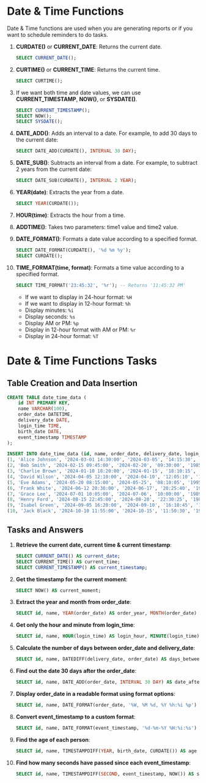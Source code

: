 # Date & Time Functions

Date & Time functions are used when you are generating reports or if you want to schedule reminders to do tasks.

1. **CURDATE()** or **CURRENT_DATE**: Returns the current date.
    ```sql
    SELECT CURRENT_DATE();
    ```

2. **CURTIME()** or **CURRENT_TIME**: Returns the current time.
    ```sql
    SELECT CURTIME();
    ```

3. If we want both time and date values, we can use **CURRENT_TIMESTAMP**, **NOW()**, or **SYSDATE()**.
    ```sql
    SELECT CURRENT_TIMESTAMP();
    SELECT NOW();
    SELECT SYSDATE();
    ```

4. **DATE_ADD()**: Adds an interval to a date. For example, to add 30 days to the current date:
    ```sql
    SELECT DATE_ADD(CURDATE(), INTERVAL 30 DAY);
    ```

5. **DATE_SUB()**: Subtracts an interval from a date. For example, to subtract 2 years from the current date:
    ```sql
    SELECT DATE_SUB(CURDATE(), INTERVAL 2 YEAR);
    ```

6. **YEAR(date)**: Extracts the year from a date.
    ```sql
    SELECT YEAR(CURDATE());
    ```

7. **HOUR(time)**: Extracts the hour from a time.

8. **ADDTIME()**: Takes two parameters: time1 value and time2 value.

9. **DATE_FORMAT()**: Formats a date value according to a specified format.
    ```sql
    SELECT DATE_FORMAT(CURDATE(), '%d %m %y');
    SELECT CURDATE();
    ```

10. **TIME_FORMAT(time, format)**: Formats a time value according to a specified format.
    ```sql
    SELECT TIME_FORMAT('23:45:32', '%r'); -- Returns '11:45:32 PM'
    ```
    - If we want to display in 24-hour format: `%H`
    - If we want to display in 12-hour format: `%h`
    - Display minutes: `%i`
    - Display seconds: `%s`
    - Display AM or PM: `%p`
    - Display in 12-hour format with AM or PM: `%r`
    - Display in 24-hour format: `%T`



# Date & Time Functions Tasks

## Table Creation and Data Insertion

```sql
CREATE TABLE date_time_data (
    id INT PRIMARY KEY,
    name VARCHAR(100),
    order_date DATETIME,
    delivery_date DATE,
    login_time TIME,
    birth_date DATE,
    event_timestamp TIMESTAMP
);

INSERT INTO date_time_data (id, name, order_date, delivery_date, login_time, birth_date, event_timestamp) VALUES
(1, 'Alice Johnson', '2024-03-01 14:30:00', '2024-03-05', '14:15:30', '1990-05-15', '2024-03-10 12:00:00'),
(2, 'Bob Smith', '2024-02-15 09:45:00', '2024-02-20', '09:30:00', '1985-08-25', '2024-02-18 16:30:45'),
(3, 'Charlie Brown', '2024-01-10 18:20:00', '2024-01-15', '18:10:15', '1992-11-05', '2024-01-12 08:45:30'),
(4, 'David Wilson', '2024-04-05 12:10:00', '2024-04-10', '12:05:10', '1987-07-30', '2024-04-07 14:20:15'),
(5, 'Eve Adams', '2024-05-20 08:15:00', '2024-05-25', '08:10:05', '1995-09-12', '2024-05-22 10:50:20'),
(6, 'Frank White', '2024-06-12 20:30:00', '2024-06-17', '20:25:40', '1993-03-18', '2024-06-15 18:10:55'),
(7, 'Grace Lee', '2024-07-01 10:05:00', '2024-07-06', '10:00:00', '1989-12-22', '2024-07-03 09:55:35'),
(8, 'Henry Ford', '2024-08-15 22:45:00', '2024-08-20', '22:30:25', '1980-06-07', '2024-08-18 21:40:10'),
(9, 'Isabel Green', '2024-09-05 16:20:00', '2024-09-10', '16:10:45', '1998-02-14', '2024-09-07 17:55:00'),
(10, 'Jack Black', '2024-10-10 11:55:00', '2024-10-15', '11:50:30', '1991-04-08', '2024-10-12 13:45:25');
```

## Tasks and Answers

1. **Retrieve the current date, current time & current timestamp**:
   ```sql
   SELECT CURRENT_DATE() AS current_date;
   SELECT CURRENT_TIME() AS current_time;
   SELECT CURRENT_TIMESTAMP() AS current_timestamp;
   ```

2. **Get the timestamp for the current moment**:
   ```sql
   SELECT NOW() AS current_moment;
   ```

3. **Extract the year and month from order_date**:
   ```sql
   SELECT id, name, YEAR(order_date) AS order_year, MONTH(order_date) AS order_month FROM date_time_data;
   ```

4. **Get only the hour and minute from login_time**:
   ```sql
   SELECT id, name, HOUR(login_time) AS login_hour, MINUTE(login_time) AS login_minute FROM date_time_data;
   ```

5. **Calculate the number of days between order_date and delivery_date**:
   ```sql
   SELECT id, name, DATEDIFF(delivery_date, order_date) AS days_between FROM date_time_data;
   ```

6. **Find out the date 30 days after the order_date**:
   ```sql
   SELECT id, name, DATE_ADD(order_date, INTERVAL 30 DAY) AS date_after_30_days FROM date_time_data;
   ```

7. **Display order_date in a readable format using format options**:
   ```sql
   SELECT id, name, DATE_FORMAT(order_date, '%W, %M %d, %Y %h:%i %p') AS formatted_order_date FROM date_time_data;
   ```

8. **Convert event_timestamp to a custom format**:
   ```sql
   SELECT id, name, DATE_FORMAT(event_timestamp, '%d-%m-%Y %H:%i:%s') AS custom_event_timestamp FROM date_time_data;
   ```

9. **Find the age of each person**:
   ```sql
   SELECT id, name, TIMESTAMPDIFF(YEAR, birth_date, CURDATE()) AS age FROM date_time_data;
   ```

10. **Find how many seconds have passed since each event_timestamp**:
    ```sql
    SELECT id, name, TIMESTAMPDIFF(SECOND, event_timestamp, NOW()) AS seconds_since_event FROM date_time_data;
